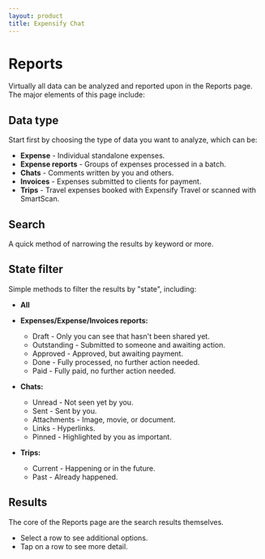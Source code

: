 ```yaml
---
layout: product
title: Expensify Chat
---
```



# Reports

Virtually all data can be analyzed and reported upon in the Reports page. The major elements of this page include:

## Data type

Start first by choosing the type of data you want to analyze, which can be:

- **Expense** - Individual standalone expenses.  
- **Expense reports** - Groups of expenses processed in a batch.  
- **Chats** - Comments written by you and others.  
- **Invoices** - Expenses submitted to clients for payment.  
- **Trips** - Travel expenses booked with Expensify Travel or scanned with SmartScan.

## Search

A quick method of narrowing the results by keyword or more.

## State filter

Simple methods to filter the results by "state", including:

- **All**
- **Expenses/Expense/Invoices reports:**
  - Draft - Only you can see that hasn't been shared yet.  
  - Outstanding - Submitted to someone and awaiting action.  
  - Approved - Approved, but awaiting payment.  
  - Done - Fully processed, no further action needed.  
  - Paid - Fully paid, no further action needed.

- **Chats:**
  - Unread - Not seen yet by you.  
  - Sent - Sent by you.  
  - Attachments - Image, movie, or document.  
  - Links - Hyperlinks.  
  - Pinned - Highlighted by you as important.

- **Trips:**
  - Current - Happening or in the future.  
  - Past - Already happened.

## Results

The core of the Reports page are the search results themselves.

- Select a row to see additional options.  
- Tap on a row to see more detail.
